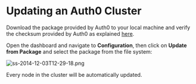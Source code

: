 # Updating an Auth0 Cluster

Download the package provided by Auth0 to your local machine and verify the checksum provided by Auth0 as explained [here](/appliance/update_checksum).

Open the dashboard and navigate to **Configuration**, then click on **Update from Package** and select the package from the file system:

![ss-2014-12-03T12-29-18.png](https://s3.amazonaws.com/blog.auth0.com/ss-2014-12-03T12-29-18.png)

Every node in the cluster will be automatically updated.


